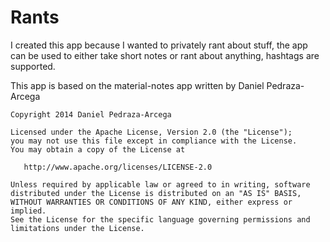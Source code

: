 Rants
===========

I created this app because I wanted to privately rant about stuff, the app can be used to either take short notes or rant about anything, hashtags are supported.



This app is based on the material-notes app written by Daniel Pedraza-Arcega

    Copyright 2014 Daniel Pedraza-Arcega

    Licensed under the Apache License, Version 2.0 (the "License");
    you may not use this file except in compliance with the License.
    You may obtain a copy of the License at

       http://www.apache.org/licenses/LICENSE-2.0

    Unless required by applicable law or agreed to in writing, software
    distributed under the License is distributed on an "AS IS" BASIS,
    WITHOUT WARRANTIES OR CONDITIONS OF ANY KIND, either express or implied.
    See the License for the specific language governing permissions and
    limitations under the License.
